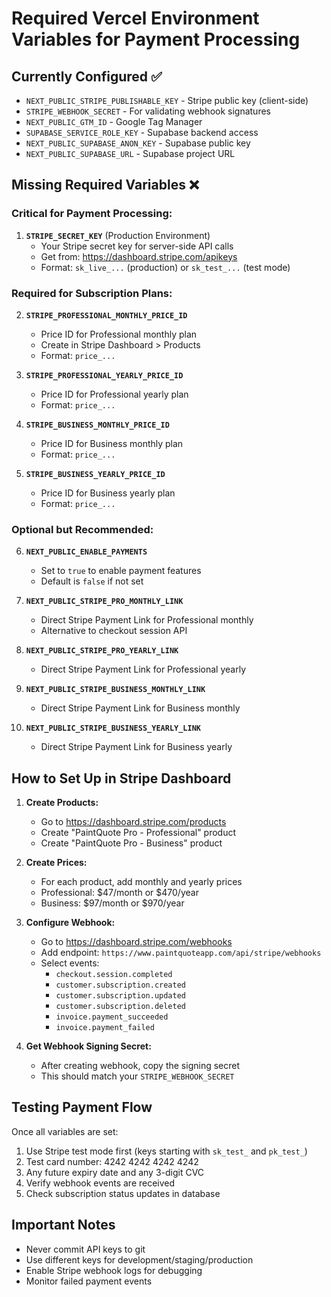 # Required Vercel Environment Variables for Payment Processing

## Currently Configured ✅
- `NEXT_PUBLIC_STRIPE_PUBLISHABLE_KEY` - Stripe public key (client-side)
- `STRIPE_WEBHOOK_SECRET` - For validating webhook signatures
- `NEXT_PUBLIC_GTM_ID` - Google Tag Manager
- `SUPABASE_SERVICE_ROLE_KEY` - Supabase backend access
- `NEXT_PUBLIC_SUPABASE_ANON_KEY` - Supabase public key
- `NEXT_PUBLIC_SUPABASE_URL` - Supabase project URL

## Missing Required Variables ❌

### Critical for Payment Processing:
1. **`STRIPE_SECRET_KEY`** (Production Environment)
   - Your Stripe secret key for server-side API calls
   - Get from: https://dashboard.stripe.com/apikeys
   - Format: `sk_live_...` (production) or `sk_test_...` (test mode)

### Required for Subscription Plans:
2. **`STRIPE_PROFESSIONAL_MONTHLY_PRICE_ID`**
   - Price ID for Professional monthly plan
   - Create in Stripe Dashboard > Products
   - Format: `price_...`

3. **`STRIPE_PROFESSIONAL_YEARLY_PRICE_ID`**
   - Price ID for Professional yearly plan
   - Format: `price_...`

4. **`STRIPE_BUSINESS_MONTHLY_PRICE_ID`**
   - Price ID for Business monthly plan
   - Format: `price_...`

5. **`STRIPE_BUSINESS_YEARLY_PRICE_ID`**
   - Price ID for Business yearly plan
   - Format: `price_...`

### Optional but Recommended:
6. **`NEXT_PUBLIC_ENABLE_PAYMENTS`**
   - Set to `true` to enable payment features
   - Default is `false` if not set

7. **`NEXT_PUBLIC_STRIPE_PRO_MONTHLY_LINK`**
   - Direct Stripe Payment Link for Professional monthly
   - Alternative to checkout session API

8. **`NEXT_PUBLIC_STRIPE_PRO_YEARLY_LINK`**
   - Direct Stripe Payment Link for Professional yearly

9. **`NEXT_PUBLIC_STRIPE_BUSINESS_MONTHLY_LINK`**
   - Direct Stripe Payment Link for Business monthly

10. **`NEXT_PUBLIC_STRIPE_BUSINESS_YEARLY_LINK`**
    - Direct Stripe Payment Link for Business yearly

## How to Set Up in Stripe Dashboard

1. **Create Products:**
   - Go to https://dashboard.stripe.com/products
   - Create "PaintQuote Pro - Professional" product
   - Create "PaintQuote Pro - Business" product

2. **Create Prices:**
   - For each product, add monthly and yearly prices
   - Professional: $47/month or $470/year
   - Business: $97/month or $970/year

3. **Configure Webhook:**
   - Go to https://dashboard.stripe.com/webhooks
   - Add endpoint: `https://www.paintquoteapp.com/api/stripe/webhooks`
   - Select events: 
     - `checkout.session.completed`
     - `customer.subscription.created`
     - `customer.subscription.updated`
     - `customer.subscription.deleted`
     - `invoice.payment_succeeded`
     - `invoice.payment_failed`

4. **Get Webhook Signing Secret:**
   - After creating webhook, copy the signing secret
   - This should match your `STRIPE_WEBHOOK_SECRET`

## Testing Payment Flow

Once all variables are set:

1. Use Stripe test mode first (keys starting with `sk_test_` and `pk_test_`)
2. Test card number: 4242 4242 4242 4242
3. Any future expiry date and any 3-digit CVC
4. Verify webhook events are received
5. Check subscription status updates in database

## Important Notes

- Never commit API keys to git
- Use different keys for development/staging/production
- Enable Stripe webhook logs for debugging
- Monitor failed payment events